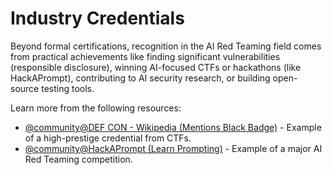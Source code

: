 # Industry Credentials

Beyond formal certifications, recognition in the AI Red Teaming field comes from practical achievements like finding significant vulnerabilities (responsible disclosure), winning AI-focused CTFs or hackathons (like HackAPrompt), contributing to AI security research, or building open-source testing tools.

Learn more from the following resources:

- [@community@DEF CON - Wikipedia (Mentions Black Badge)](https://en.wikipedia.org/wiki/DEF_CON#Black_Badge) - Example of a high-prestige credential from CTFs.
- [@community@HackAPrompt (Learn Prompting)](https://learnprompting.org/hackaprompt) - Example of a major AI Red Teaming competition.
